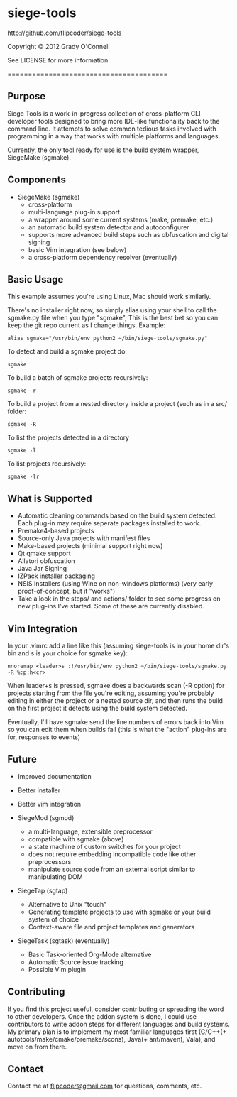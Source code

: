# siege-tools
http://github.com/flipcoder/siege-tools

Copyright &copy; 2012 Grady O'Connell

See LICENSE for more information

=======================================

## Purpose ##
Siege Tools is a work-in-progress collection of cross-platform CLI developer tools designed to bring more IDE-like functionality back to the command line.
It attempts to solve common tedious tasks involved with programming in a way that works with multiple platforms and languages.

Currently, the only tool ready for use is the build system wrapper, SiegeMake (sgmake).

## Components ##

- SiegeMake (sgmake)
    - cross-platform
    - multi-language plug-in support
    - a wrapper around some current systems (make, premake, etc.)
    - an automatic build system detector and autoconfigurer
    - supports more advanced build steps such as obfuscation and digital signing
    - basic Vim integration (see below)
    - a cross-platform dependency resolver (eventually)

## Basic Usage ##

This example assumes you're using Linux, Mac should work similarly.

There's no installer right now, so simply alias using your shell to call the sgmake.py file when you type "sgmake",
This is the best bet so you can keep the git repo current as I change things.
Example:

    alias sgmake="/usr/bin/env python2 ~/bin/siege-tools/sgmake.py"

To detect and build a sgmake project do:

    sgmake

To build a batch of sgmake projects recursively:

    sgmake -r

To build a project from a nested directory inside a project (such as in a src/ folder:

    sgmake -R

To list the projects detected in a directory

    sgmake -l

To list projects recursively:

    sgmake -lr

## What is Supported ##

- Automatic cleaning commands based on the build system detected.  Each plug-in may require seperate packages installed to work.
- Premake4-based projects
- Source-only Java projects with manifest files
- Make-based projects (minimal support right now)
- Qt qmake support
- Allatori obfuscation
- Java Jar Signing
- IZPack installer packaging
- NSIS Installers (using Wine on non-windows platforms) (very early proof-of-concept, but it "works")
- Take a look in the steps/ and actions/ folder to see some progress on new plug-ins I've started.  Some of these are currently disabled.

## Vim Integration ##

In your .vimrc add a line like this (assuming siege-tools is in your home dir's bin and <leader>s is your choice for sgmake key):

    nnoremap <leader>s :!/usr/bin/env python2 ~/bin/siege-tools/sgmake.py -R %:p:h<cr>

When leader+s is pressed, sgmake does a backwards scan (-R option) for projects starting from the file you're editing, assuming you're probably editing in either the project or a nested source dir, and then runs the build on the first project it detects using the build system detected.

Eventually, I'll have sgmake send the line numbers of errors back into Vim so you can edit them when builds fail (this is what the "action" plug-ins are for, responses to events)

## Future ##

- Improved documentation
- Better installer
- Better vim integration

- SiegeMod (sgmod)
    - a multi-language, extensible preprocessor
    - compatible with sgmake (above)
    - a state machine of custom switches for your project
    - does not require embedding incompatible code like other preprocessors
    - manipulate source code from an external script similar to manipulating DOM

- SiegeTap (sgtap)
    - Alternative to Unix "touch"
    - Generating template projects to use with sgmake or your build system of choice
    - Context-aware file and project templates and generators

- SiegeTask (sgtask) (eventually)
    - Basic Task-oriented Org-Mode alternative
    - Automatic Source issue tracking
    - Possible Vim plugin

## Contributing ##
If you find this project useful, consider contributing or spreading the word to other developers.
Once the addon system is done, I could use contributors to write addon steps for different languages and build systems.
My primary plan is to implement my most familiar languages first (C/C++(+ autotools/make/cmake/premake/scons), Java(+ ant/maven), Vala), and move on from there.

## Contact ##
Contact me at flipcoder@gmail.com for questions, comments, etc.

